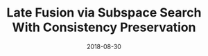 ---
title: "Late Fusion via Subspace Search With Consistency Preservation"
collection: journals_main
permalink: /publication/LateFusion
date: 2018-08-30
venue: "IEEE"
city: 
state: ""
thumbnail: "LateFusion.png"
teaser : 
authors: "X. Dong, Y. Yan, M. Tan, Y. Yang, I. W. Tsang"
bibtex: LateFusion.txt
uri: LateFusin.pdf
arxiv: 
project: 
source: https://github.com/D-X-Y/HCMF
poster: 
data:
---